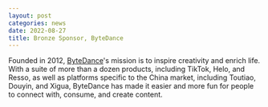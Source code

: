 ```yaml
---
layout: post
categories: news
date: 2022-08-27
title: Bronze Sponsor, ByteDance
---
```


Founded in 2012, [ByteDance](https://www.bytedance.com)'s mission is to inspire creativity and enrich life. With a suite of more than a dozen products, including TikTok, Helo, and Resso, as well as platforms specific to the China market, including Toutiao, Douyin, and Xigua, ByteDance has made it easier and more fun for people to connect with, consume, and create content.
